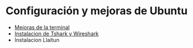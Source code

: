 # Configuración y mejoras de Ubuntu
* [Mejoras de la terminal](https://github.com/dpachecocl/Ubuntu24LTS/blob/main/01MejorasTerminal.md)
* [Instalacion de Tshark y Wireshark](https://github.com/dpachecocl/Ubuntu24LTS/blob/main/02InstalacionTshark%26Wireshark.md)
* Instalacion Llaitun
